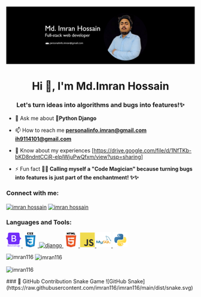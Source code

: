 ![logo](https://github.com/imran116/imran116/blob/main/banner.png)
<h1 align="center">Hi 👋, I'm Md.Imran Hossain</h1>
<h3 align="center">Let's turn ideas into algorithms and bugs into features!✨</h3>

- 💬 Ask me about **🐍Python Django**

- 📫 How to reach me **personalinfo.imran@gmail.com ih9114101@gmail.com**

- 📄 Know about my experiences [https://drive.google.com/file/d/1NfTKb-bKD8ndntCCiR-elplWjuPwQfxm/view?usp=sharing]

- ⚡ Fun fact **🎩🔮 Calling myself a "Code Magician" because turning bugs into features is just part of the enchantment! ✨✨**

<h3 align="left">Connect with me:</h3>
<p align="left">
<a href="https://linkedin.com/in/imran-hossain-2267a62a3" target="blank"><img align="center" src="https://raw.githubusercontent.com/rahuldkjain/github-profile-readme-generator/master/src/images/icons/Social/linked-in-alt.svg" alt="imran hossain" height="30" width="40" /></a>
<a href="https://fb.com/100008621436264" target="blank"><img align="center" src="https://raw.githubusercontent.com/rahuldkjain/github-profile-readme-generator/master/src/images/icons/Social/facebook.svg" alt="imran hossain" height="30" width="40" /></a>
</p>

<h3 align="left">Languages and Tools:</h3>
<p align="left"> <a href="https://getbootstrap.com" target="_blank" rel="noreferrer"> <img src="https://raw.githubusercontent.com/devicons/devicon/master/icons/bootstrap/bootstrap-plain-wordmark.svg" alt="bootstrap" width="40" height="40"/> </a> <a href="https://www.w3schools.com/css/" target="_blank" rel="noreferrer"> <img src="https://raw.githubusercontent.com/devicons/devicon/master/icons/css3/css3-original-wordmark.svg" alt="css3" width="40" height="40"/> </a> <a href="https://www.djangoproject.com/" target="_blank" rel="noreferrer"> <img src="https://cdn.worldvectorlogo.com/logos/django.svg" alt="django" width="40" height="40"/> </a> <a href="https://www.w3.org/html/" target="_blank" rel="noreferrer"> <img src="https://raw.githubusercontent.com/devicons/devicon/master/icons/html5/html5-original-wordmark.svg" alt="html5" width="40" height="40"/> </a> <a href="https://developer.mozilla.org/en-US/docs/Web/JavaScript" target="_blank" rel="noreferrer"> <img src="https://raw.githubusercontent.com/devicons/devicon/master/icons/javascript/javascript-original.svg" alt="javascript" width="40" height="40"/> </a> <a href="https://www.mysql.com/" target="_blank" rel="noreferrer"> <img src="https://raw.githubusercontent.com/devicons/devicon/master/icons/mysql/mysql-original-wordmark.svg" alt="mysql" width="40" height="40"/> </a> <a href="https://www.python.org" target="_blank" rel="noreferrer"> <img src="https://raw.githubusercontent.com/devicons/devicon/master/icons/python/python-original.svg" alt="python" width="40" height="40"/> </a> </p>

<p><img align="left" src="https://github-readme-stats.vercel.app/api/top-langs?username=imran116&show_icons=true&locale=en&layout=compact" alt="imran116" /></p>

<p>&nbsp;<img align="center" src="https://github-readme-stats.vercel.app/api?username=imran116&show_icons=true&locale=en" alt="imran116" /></p>

<p><img align="center" src="https://github-readme-streak-stats.herokuapp.com/?user=imran116&" alt="imran116" /></p>
### 🐍 GitHub Contribution Snake Game
![GitHub Snake](https://raw.githubusercontent.com/imran116/imran116/main/dist/snake.svg)

